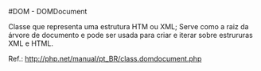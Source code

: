 #DOM - DOMDocument

Classe que representa uma estrutura HTM ou XML; 
Serve como a raiz da árvore de documento e pode ser usada para criar e iterar sobre estrururas XML e HTML.

Ref.: http://php.net/manual/pt_BR/class.domdocument.php
